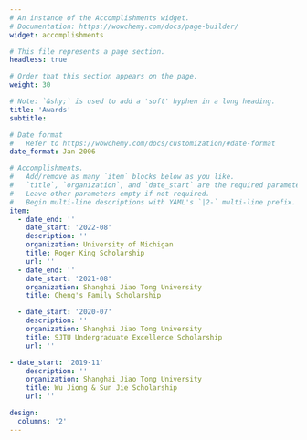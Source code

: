 ```yaml
---
# An instance of the Accomplishments widget.
# Documentation: https://wowchemy.com/docs/page-builder/
widget: accomplishments

# This file represents a page section.
headless: true

# Order that this section appears on the page.
weight: 30

# Note: `&shy;` is used to add a 'soft' hyphen in a long heading.
title: 'Awards'
subtitle:

# Date format
#   Refer to https://wowchemy.com/docs/customization/#date-format
date_format: Jan 2006

# Accomplishments.
#   Add/remove as many `item` blocks below as you like.
#   `title`, `organization`, and `date_start` are the required parameters.
#   Leave other parameters empty if not required.
#   Begin multi-line descriptions with YAML's `|2-` multi-line prefix.
item:
  - date_end: ''
    date_start: '2022-08'
    description: ''
    organization: University of Michigan
    title: Roger King Scholarship
    url: ''
  - date_end: ''
    date_start: '2021-08'
    organization: Shanghai Jiao Tong University
    title: Cheng's Family Scholarship

  - date_start: '2020-07'
    description: ''
    organization: Shanghai Jiao Tong University
    title: SJTU Undergraduate Excellence Scholarship
    url: ''

- date_start: '2019-11'
    description: ''
    organization: Shanghai Jiao Tong University
    title: Wu Jiong & Sun Jie Scholarship
    url: ''

design:
  columns: '2'
---
```

